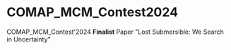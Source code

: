 # COMAP_MCM_Contest2024
COMAP_MCM_Contest'2024 **Finalist** Paper "Lost Submersible: We Search in Uncertainty"
